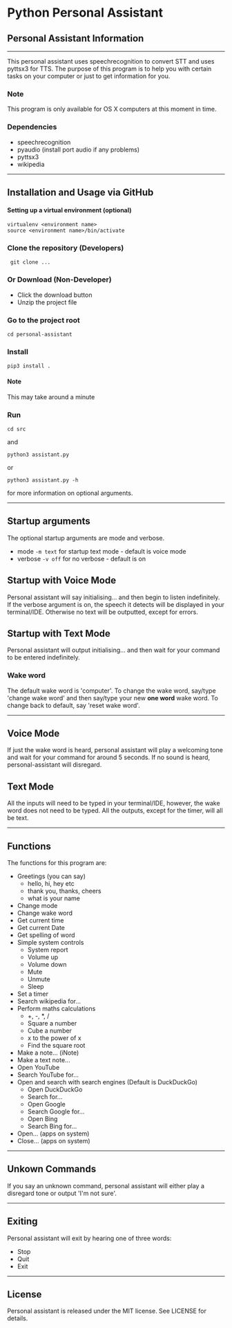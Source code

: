 # Python Personal Assistant
## Personal Assistant Information
---
This personal assistant uses speechrecognition to convert STT and uses pyttsx3 for TTS. The purpose of this program is to help you with certain tasks on your computer or just to get information for you.

### Note
This program is only available for OS X computers at this moment in time.

### Dependencies
* speechrecognition
* pyaudio (install port audio if any problems)
* pyttsx3
* wikipedia

---
## Installation and Usage via GitHub
#### Setting up a virtual environment (optional)
```
virtualenv <environment name>
source <environment name>/bin/activate
```

### Clone the repository (Developers)
```
 git clone ...
```

### Or Download (Non-Developer)
* Click the download button
* Unzip the project file

### Go to the project root
```
cd personal-assistant
```

### Install
```
pip3 install .
```
#### Note
This may take around a minute

### Run

```
cd src
```
and
```
python3 assistant.py
```
or
```
python3 assistant.py -h
```
for more information on optional arguments.

---
## Startup arguments
The optional startup arguments are mode and verbose.
* mode `-m text` for startup text mode - default is voice mode
* verbose `-v off` for no verbose - default is on

## Startup with Voice Mode
Personal assistant will say initialising... and then begin to listen indefinitely.
If the verbose argument is on, the speech it detects will be displayed in your terminal/IDE.
Otherwise no text will be outputted, except for errors.

## Startup with Text Mode
Personal assistant will output initialising... and then wait for your command to be entered indefinitely.

### Wake word
The default wake word is 'computer'. To change the wake word, say/type 'change wake word' and then say/type your new **one word** wake word. To change back to default, say 'reset wake word'.

---
## Voice Mode
If just the wake word is heard, personal assistant will play a welcoming tone and wait for your command for around 5 seconds. If no sound is heard, personal-assistant will disregard.

## Text Mode
All the inputs will need to be typed in your terminal/IDE, however, the wake word does not need to be typed. All the outputs, except for the timer, will all be text.

---
## Functions

The functions for this program are:
* Greetings (you can say)
    * hello, hi, hey etc
    * thank you, thanks, cheers
    * what is your name
* Change mode
* Change wake word
* Get current time
* Get current Date
* Get spelling of word
* Simple system controls
    * System report
    * Volume up
    * Volume down
    * Mute
    * Unmute
    * Sleep
* Set a timer
* Search wikipedia for...
* Perform maths calculations
    * +, -, *, /
    * Square a number
    * Cube a number
    * x to the power of x
    * Find the square root
* Make a note... (iNote)
* Make a text note...
* Open YouTube
* Search YouTube for...
* Open and search with search engines (Default is DuckDuckGo)
    * Open DuckDuckGo
    * Search for...
    * Open Google
    * Search Google for...
    * Open Bing
    * Search Bing for...
* Open... (apps on system)
* Close... (apps on system)

---
## Unkown Commands
If you say an unknown command, personal assistant will either play a disregard tone or output 'I'm not sure'.

---
## Exiting
Personal assistant will exit by hearing one of three words:
* Stop
* Quit
* Exit

---
## License
Personal assistant is released under the MIT license. See LICENSE for details.
